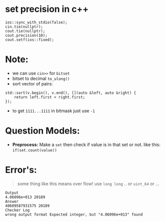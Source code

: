 # set precision in c++

```
ios::sync_with_stdio(false);
cin.tie(nullptr);
cout.tie(nullptr);
cout.precision(10);
cout.setf(ios::fixed);
```

# Note:

- we can use `cin>>` for `bitset`
- bitset to decimal `to_ulong()`
- sort vector of pairs:   
```
std::sort(v.begin(), v.end(), [](auto &left, auto &right) {
    return left.first < right.first;
});
```
- to get `1111...1111` in bitmask just use `-1`

# Question Models:

- **Preprocess:** Make a `set` then check if value is in that set or not. like this: `if(set.count(value))`

# Error's:

> some thing like this means over flow! use `long long` .. or `uint_64` or ...

```
Output
4.06096e+013 20189
Answer
40609587931575 20189
Checker Log
wrong output format Expected integer, but "4.06096e+013" found
```
